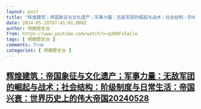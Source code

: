```yaml
---
layout: post
title: "辉煌建筑：帝国象征与文化遗产；军事力量：无敌军团的崛起与战术；社会结构：阶级制度与日常生活：帝国兴衰：世界历史上的伟大帝国20240528"
date: 2024-05-28T07:41:01.000Z
author: 明鏡歷史台
from: https://www.youtube.com/watch?v=q380Fs5aLlo
tags: [ 明鏡歷史台 ]
comments: True
categories: [ 明鏡歷史台 ]
---
```

<!--1716882061000-->
[辉煌建筑：帝国象征与文化遗产；军事力量：无敌军团的崛起与战术；社会结构：阶级制度与日常生活：帝国兴衰：世界历史上的伟大帝国20240528](https://www.youtube.com/watch?v=q380Fs5aLlo)
------

<div>

</div>
